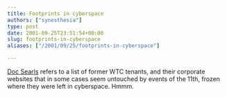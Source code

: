 ```yaml
---
title: Footprints in cyberspace
authors: ["synesthesia"]
type: post
date: 2001-09-25T23:51:54+00:00
slug: footprints-in-cyberspace 
aliases: ["/2001/09/25/footprints-in-cyberspace"]

---
```

[Doc Searls][1] refers to a list of former WTC tenants, and their corporate websites that in some cases seem untouched by events of the 11th, frozen where they were left in cyberspace. Hmmm.

 [1]: https://doc.weblogs.com/2001/09/25#businessInReality
